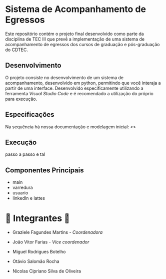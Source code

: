 #  **Sistema de Acompanhamento de Egressos** 
Este repositório contém o projeto final desenvolvido como parte da disciplina de TEC III que prevê a implementação de uma sistema de acompanhamento de egressos dos cursos de graduação e pós-graduação do CDTEC.

## Desenvolvimento
O projeto consiste no desenvolvimento de um sistema de acompanhamento, desenvolvido em python, permitindo que você interaja a partir de uma interface. Desenvolvido especificamente utilizando a ferramenta *Visual Studio Code* e é recomendado a utilização do próprio para execução.

## Especificações 
Na sequência há nossa documentação e modelagem inicial:
<<link>>

## Execução
passo a passo e tal

## Componentes Principais
- main
- varredura
- usuario
- linkedIn e lattes

# 👥 **Integrantes** 👥

- Graziele Fagundes Martins - *Coordenadora*

- João Vitor Farias - *Vice coordenador*

- Miguel Rodrigues Botelho
  
- Otávio Salomão Rocha

- Nicolas Cipriano Silva de Oliveira

